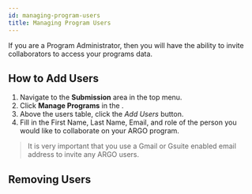 ```yaml
---
id: managing-program-users
title: Managing Program Users
---
```


If you are a Program Administrator, then you will have the ability to invite collaborators to access your programs data.

## How to Add Users
1. Navigate to the **Submission** area in the top menu.
1. Click **Manage Programs** in the .
1. Above the users table, click the *Add Users* button.
1. Fill in the First Name, Last Name, Email, and role of the person you would like to collaborate on your ARGO program.
> It is very important that you use a Gmail or Gsuite enabled email address to invite any ARGO users.


## Removing Users
